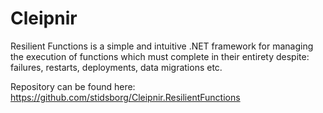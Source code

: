 # Cleipnir
Resilient Functions is a simple and intuitive .NET framework for managing the execution of functions which must complete in their entirety despite: failures, restarts, deployments, data migrations etc.

Repository can be found here:
https://github.com/stidsborg/Cleipnir.ResilientFunctions
